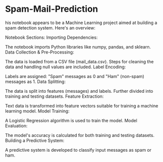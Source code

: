 # Spam-Mail-Prediction

his notebook appears to be a Machine Learning project aimed at building a spam detection system. Here's an overview:

Notebook Sections:
Importing Dependencies:

The notebook imports Python libraries like numpy, pandas, and sklearn.
Data Collection & Pre-Processing:

The data is loaded from a CSV file (mail_data.csv).
Steps for cleaning the data and handling null values are included.
Label Encoding:

Labels are assigned: "Spam" messages as 0 and "Ham" (non-spam) messages as 1.
Data Splitting:

The data is split into features (messages) and labels.
Further divided into training and testing datasets.
Feature Extraction:

Text data is transformed into feature vectors suitable for training a machine learning model.
Model Training:

A Logistic Regression algorithm is used to train the model.
Model Evaluation:

The model's accuracy is calculated for both training and testing datasets.
Building a Predictive System:

A predictive system is developed to classify input messages as spam or ham.
